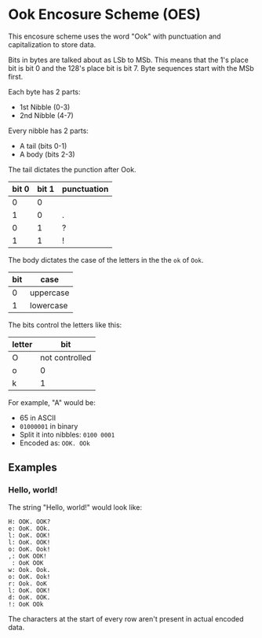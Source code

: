 # Ook Encosure Scheme (OES)

This encosure scheme uses the word "Ook" with punctuation and capitalization to store data.

Bits in bytes are talked about as LSb to MSb.
This means that the 1's place bit is bit 0 and the 128's place bit is bit 7.
Byte sequences start with the MSb first.

Each byte has 2 parts:
- 1st Nibble (0-3)
- 2nd Nibble (4-7)

Every nibble has 2 parts:
- A tail (bits 0-1)
- A body (bits 2-3)

The tail dictates the punction after Ook.

| bit 0 | bit 1 | punctuation |
| ----- | ----- | ----------- |
| 0     | 0     |             |
| 1     | 0     | .           |
| 0     | 1     | ?           |
| 1     | 1     | !           |

The body dictates the case of the letters in the the `ok` of `Ook`.

| bit | case      |
| --- | --------- |
| 0   | uppercase |
| 1   | lowercase |

The bits control the letters like this:

| letter | bit              |
| ------ | ---------------- |
| O      | not controlled   |
| o      | 0                |
| k      | 1                |

For example, "A" would be:
- 65 in ASCII
- `01000001` in binary
- Split it into nibbles: `0100 0001`
- Encoded as: `OOK. OOk`

## Examples

### Hello, world!

The string "Hello, world!" would look like:
```
H: OOK. OOK?
e: OoK. OOk.
l: OoK. OOK!
l: OoK. OOK!
o: OoK. Ook!
,: OoK OOK!
 : OoK OOK
w: Ook. Ook.
o: OoK. Ook!
r: Ook. OoK
l: OoK. OOK!
d: OoK. OOK.
!: OoK OOk
```

The characters at the start of every row aren't present in actual encoded data.